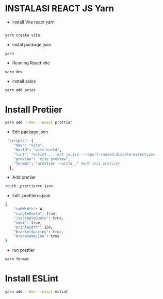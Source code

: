 # INSTALASI REACT JS Yarn

-   Install Vite react yarn

```bash

yarn create vite
```

-   Instal package json

```bash
yarn
```

-   Running React vite

```bash
yarn dev
```

-   Install axios

```bash
yarn add axios
```

# Install Pretiier

```bash
yarn add --dev --exact prettier
```
- Edit package json
```bash
 "scripts": {
    "dev": "vite",
    "build": "vite build",
    "lint": "eslint . --ext js,jsx --report-unused-disable-directives --max-warnings 0",
    "preview": "vite preview",
    "format": "prettier --write ." #add this pretiier
  },
```
-  Add pretiier
```bash
touch .prettierrc.json
```
-   Edit .prettierrc.json
```bash
{
    "tabWidth": 4,
    "singleQuote": true,
    "jsxSingleQuote": true,
    "semi": true,
    "printWidth": 150,
    "bracketSpacing": true,
    "braceSameLine": true
}
```

-   run prettier

```bash
yarn format
```

# Install ESLint

```bash
yarn add --dev --exact eslint
```
